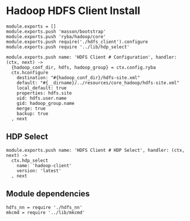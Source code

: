 
# Hadoop HDFS Client Install

    module.exports = []
    module.exports.push 'masson/bootstrap'
    module.exports.push 'ryba/hadoop/core'
    module.exports.push require('./hdfs_client').configure
    module.exports.push require '../lib/hdp_select'

    module.exports.push name: 'HDFS Client # Configuration', handler: (ctx, next) ->
      {hadoop_conf_dir, hdfs, hadoop_group} = ctx.config.ryba
      ctx.hconfigure
        destination: "#{hadoop_conf_dir}/hdfs-site.xml"
        default: "#{__dirname}/../resources/core_hadoop/hdfs-site.xml"
        local_default: true
        properties: hdfs.site
        uid: hdfs.user.name
        gid: hadoop_group.name
        merge: true
        backup: true
      , next

## HDP Select

    module.exports.push name: 'HDFS Client # HDP Select', handler: (ctx, next) ->
      ctx.hdp_select
        name: 'hadoop-client'
        version: 'latest'
      , next



## Module dependencies

    hdfs_nn = require './hdfs_nn'
    mkcmd = require '../lib/mkcmd'


